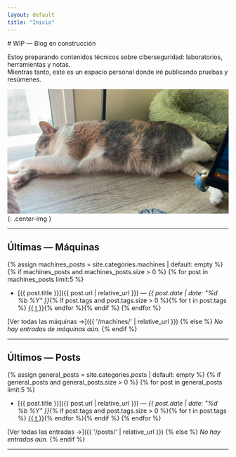 ```yaml
---
layout: default
title: "Inicio"
---
```


<section class="intro" markdown="1">
# WIP — Blog en construcción

Estoy preparando contenidos técnicos sobre ciberseguridad: laboratorios, herramientas y notas.  
Mientras tanto, este es un espacio personal donde iré publicando pruebas y resúmenes.

![Michi descansando](/assets/img/Michi1.jpg){: .center-img }
</section>

<hr />

## Últimas — Máquinas
{% assign machines_posts = site.categories.machines | default: empty %}
{% if machines_posts and machines_posts.size > 0 %}
{% for post in machines_posts limit:5 %}
- [{{ post.title }}]({{ post.url | relative_url }}) — _{{ post.date | date: "%d %b %Y" }}_{% if post.tags and post.tags.size > 0 %}{% for t in post.tags %} <span class="tag-badge"><a href="{{ t | slugify | prepend: '/tags/' | append: '/' | relative_url }}">{{ t }}</a></span>{% endfor %}{% endif %}
{% endfor %}

[Ver todas las máquinas →]({{ '/machines/' | relative_url }})
{% else %}
_No hay entradas de máquinas aún._
{% endif %}

<hr />

## Últimos — Posts
{% assign general_posts = site.categories.posts | default: empty %}
{% if general_posts and general_posts.size > 0 %}
{% for post in general_posts limit:5 %}
- [{{ post.title }}]({{ post.url | relative_url }}) — _{{ post.date | date: "%d %b %Y" }}_{% if post.tags and post.tags.size > 0 %}{% for t in post.tags %} <span class="tag-badge"><a href="{{ t | slugify | prepend: '/tags/' | append: '/' | relative_url }}">{{ t }}</a></span>{% endfor %}{% endif %}
{% endfor %}

[Ver todas las entradas →]({{ '/posts/' | relative_url }})
{% else %}
_No hay entradas aún._
{% endif %}

<hr />
